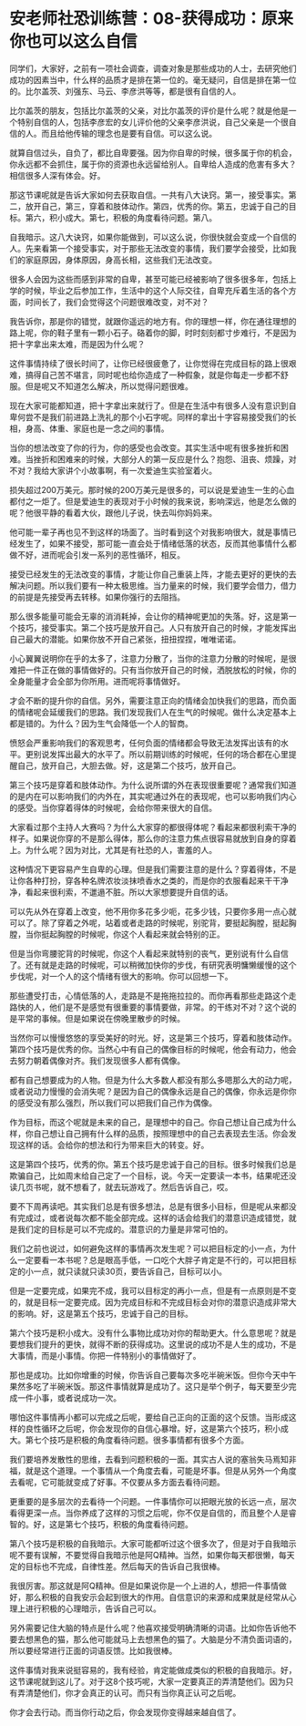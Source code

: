 # 安老师社恐训练营：08-获得成功：原来你也可以这么自信

同学们，大家好，之前有一项社会调查，调查对象是那些成功的人士，去研究他们成功的因素当中，什么样的品质才是排在第一位的。毫无疑问，自信是排在第一位的。比尔盖茨、刘强东、马云、李彦洪等等，都是很有自信的人。

比尔盖茨的朋友，包括比尔盖茨的父亲，对比尔盖茨的评价是什么呢？就是他是一个特别自信的人，包括李彦宏的女儿评价他的父亲李彦洪说，自己父亲是一个很自信的人。而且给他传输的理念也是要有自信。可以这么说。

就算自信过头，自负了，都比自卑要强。因为你自卑的时候，很多属于你的机会，你永远都不会抓住，属于你的资源也永远留给别人。自卑给人造成的危害有多大？相信很多人深有体会。好。

那这节课呢就是告诉大家如何去获取自信。一共有八大诀窍。第一，接受事实。第二，放开自己，第三，穿着和肢体动作。第四，优秀的你。第五，忠诚于自己的目标。第六，积小成大。第七，积极的角度看待问题。第八。

自我暗示。这八大诀窍，如果你能做到，可以这么说，你很快就会变成一个自信的人。先来看第一个接受事实，对于那些无法改变的事情，我们要学会接受，比如我们的家庭原因，身体原因，身高长相，这些我们无法改变。

很多人会因为这些而感到非常的自卑，甚至可能已经被影响了很多很多年，包括上学的时候，毕业之后参加工作，生活中的这个人际交往，自卑充斥着生活的各个方面，时间长了，我们会觉得这个问题很难改变，对不对？

我告诉你，那是你的错觉，就跟你遥远的地方有。你的理想一样，你在通往理想的路上呢，你的鞋子里有一颗小石子。硌着你的脚，时时刻刻都寸步难行，不是因为把十字拿出来太难，而是因为什么呢？

这件事情持续了很长时间了，让你已经很疲惫了，让你觉得在完成目标的路上很艰难，搞得自己苦不堪言，同时呢也给你造成了一种假象，就是你每走一步都不舒服。但是呢又不知道怎么解决，所以觉得问题很难。

现在大家可能都知道，把十字拿出来就行了。但是在生活中有很多人没有意识到自卑何尝不是我们前进路上洗礼的那个小石字呢。同样的拿出十字容易接受我们的长相，身高、体重、家庭也是一念之间的事情。

当你的想法改变了你的行为，你的感受也会改变。其实生活中呢有很多挫折和困难。当挫折和困难来的时候，大部分人的第一反应是什么？抱怨、沮丧、烦躁，对不对？我给大家讲个小故事啊，有一次爱迪生实验室着火。

损失超过200万美元。那时候的200万美元是很多的，可以说是爱迪生一生的心血都付之一炬了。但是爱迪生的表现对于小时候的我来说，影响深远，他是怎么做的呢？他很平静的看着大伙，跟他儿子说，快去叫你妈妈来。

他可能一辈子再也见不到这样的场面了。当时看到这个对我影响很大，就是事情已经发生了，如果不接受，那可能一直会处于情绪低落的状态，反而其他事情什么都做不好，进而呢会引发一系列的恶性循环，相反。

接受已经发生的无法改变的事情，才能让你自己重装上阵，才能去更好的更快的去解决问题。所以我们要有一种太极思维。当力量来的时候，我们要学会借力，借力的前提是先接受再去转移。如果你强行的去阻挡。

那么很多能量可能会无辜的消消耗掉，会让你的精神呢更加的失落。好，这是第一个技巧，接受事实。第二个技巧是放开自己。人只有放开自己的时候，才能发挥出自己最大的潜能。如果你放不开自己紧张，扭扭捏捏，唯唯诺诺。

小心翼翼说明你在乎的太多了，注意力分散了，当你的注意力分散的时候呢，是很难把一件正在做的事情做好的。只有当你放开自己的时候，洒脱放松的时候，你的全身能量才会全部为你所用。进而呢将事情做好。

才会不断的提升你的自信。另外，需要注意正向的情绪会加快我们的思路，而负面的情绪呢会延缓我们的思路。我们发现我们人在生气的时候呢。做什么决定基本上都是错的。为什么？因为生气会降低一个人的智商。

愤怒会严重影响我们的客观思考，任何负面的情绪都会导致无法发挥出该有的水平。更别说发挥出最大的水平了。所以前期训练的时候呢，任何的场合都在心里提醒自己，放开自己，大胆去做。好，这是第二个技巧，放开自己。

第三个技巧是穿着和肢体动作。为什么说所谓的外在表现很重要呢？通常我们知道的是内在可以影响我们的内外在，其实呢通过外在的表现呢，也可以影响我们内心的感受。当你穿着得体的时候呢，会给你带来很大的自信。

大家看过那个主持人大赛吗？为什么大家穿的都很得体呢？看起来都很利索干净的样子。如果说你穿的不是那么得体，那么你的注意力焦点很容易就放到自身的穿着上。为什么呢？因为对比，尤其是有社恐的人，害羞的人。

这种情况下更容易产生自卑的心理。但是我们需要注意的是什么？穿着得体，不是让你各种打扮，穿各种名牌浓妆淡抹喷香水之类的，而是你的衣服看起来干干净净，看起来很利索，不邋遢不脏。所以大家想要提升自信的话。

可以先从外在穿着上改变，他不用你多花多少呃，花多少钱，只要你多用一点心就可以了。除了穿着之外呢，站着或者走路的时候呢，别驼背，要挺起胸膛，挺起胸膛，当你挺起胸膛的时候呢，你这个人看起来就会特别的正。

但是当你弯腰驼背的时候呢，你这个人看起来就特别的丧气，更别说有什么自信了。还有就是走路的时候呢，可以稍微加快你的步伐，有研究表明慵懒缓慢的这个步伐呢，对一个人的这个情绪有很大的影响。你可以回想一下。

那些遭受打击，心情低落的人，走路是不是拖拖拉拉的。而你再看那些走路这个走路快的人，他们是不是感觉有很重要的事情要做，非常。的干练对不对？这个说的是平常的事候。但是如果说在傍晚里散步的时候。

当然你可以慢慢悠悠的享受美好的时光。好，这是第三个技巧，穿着和肢体动作。第四个技巧是优秀的你。当然心中有自己的偶像目标的时候呢，他会有动力，他会去努力朝着偶像对齐。我们发现很多人都有偶像。

都有自己想要成为的人物。但是为什么大多数人都没有那么多嗯那么大的动力呢，或者说动力慢慢的会消失呢？是因为自己的偶像永远是自己的偶像，你永远是你你的感受没有那么强烈，所以我们可以把我们自己作为偶像。

作为目标，而这个呢就是未来的自己，是理想中的自己。你自己想让自己成为什么样，你自己想让自己拥有什么样的品质，按照理想中的自己去表现去生活。你会发现这样的话。会给你的想法和行为带来巨大的转变。好。

这是第四个技巧，优秀的你。第五个技巧是忠诚于自己的目标。很多时候我们总是欺骗自己，比如周末给自己定了一个目标，说。今天一定要读一本书，结果呢还没读几页书呢，就不想看了，就去玩游戏了。然后告诉自己，哎。

要不下周再读吧。其实我们总是有很多想法，总是有很多小目标，但是呢从来都没有完成过，或者说每次都不能全部完成。这样的话会给我们的潜意识造成错觉，就是我们定的目标是可以不完成的。潜意识的力量是非常可怕的。

我们之前也说过，如何避免这样的事情再次发生呢？可以把目标定的小一点，为什么一定要看一本书呢？总是眼高手低，一口吃个大胖子肯定是不行的，可以把目标定的小一点，就只读就只读30页，要告诉自己，目标可以小。

但是一定要完成，如果完不成，我可以目标定的再小一点，但是有一点原则是不变的，就是目标一定要完成。因为完成目标和不完成目标会对你的潜意识造成非常大的影响。好，这是第五个技巧，忠诚于自己的目标。

第六个技巧是积小成大。没有什么事物比成功对你的帮助更大。什么意思呢？就是要想我们提升的更快，就得不断的获得成功。这里说的成功不是人生的成功，不是大事情，而是小事情。你把一件特别小的事情做好了。

那也是成功。比如你增重的时候，你告诉自己要每次多吃半碗米饭。但你今天中午果然多吃了半碗米饭。那这件事情就算是成功了。这只是举个例子，每天要至少完成一件小事，或者说成功一次。

哪怕这件事情再小都可以完成之后呢，要给自己正向的正面的这个反馈。当形成这样的良性循环之后呢，你会发现你的自信心暴增。好，这是第六个技巧，积小成大。第七个技巧是积极的角度看待问题。很多事情都有很多个方面。

我们要培养发散性的思维，去看到问题积极的一面。其实古人说的塞翁失马焉知非福，就是这个道理。一个事情从一个角度去看，可能是坏事。但是从另外一个角度去看呢，它可能就变成了好事。不仅要从多方面去看待问题。

更重要的是多层次的去看待一个问题。一件事情你可以把眼光放的长远一点，层次看得更深一点。当你养成了这样的习惯之后呢，你不仅是自信的，而且整个人是睿智的。好，这是第七个技巧，积极的角度看待问题。

第八个技巧是积极的自我暗示。大家可能都听过这个很多次了，但是对于自我暗示呢不要有误解，不要觉得自我暗示他是阿Q精神。当然，如果你每天都很懒，每天定的目标也不完成，自律性差。然后每天的告诉自己我很棒。

我很厉害。那这就是阿Q精神。但是如果说你是一个上进的人，想把一件事情做好，那么积极的自我安示会起到很大的作用。自信意识的来源和成果就是经常从心理上进行积极的心理暗示，告诉自己可以。

另外需要记住大脑的特点是什么呢？他喜欢接受明确清晰的词语。比如你告诉他不要去想黑色的猫，那么他可能就马上去想黑色的猫了。大脑是分不清负面词语的，所以要经常进行正面的词语反馈。比如我很棒。

这件事情对我来说挺容易的，我有经验，肯定能做成类似的积极的自我暗示。好，这节课呢就到这儿了。对于这8个技巧呢，大家一定要真正的弄清楚他们。因为只有弄清楚他们，你才会真正的认可。而只有当你真正认可之后呢。

你才会去行动。而当你行动之后，你会发现你变得越来越自信了。